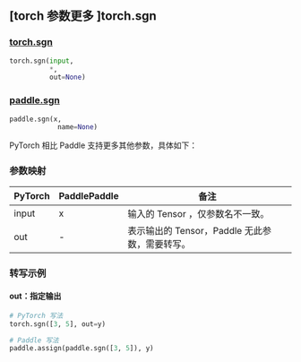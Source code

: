 ## [torch 参数更多 ]torch.sgn
### [torch.sgn](https://pytorch.org/docs/stable/generated/torch.sgn.html?highlight=torch+sgn#torch.sgn)

```python
torch.sgn(input,
          *,
          out=None)
```

### [paddle.sgn](https://www.paddlepaddle.org.cn/documentation/docs/zh/develop/api/paddle/sgn_cn.html)

```python
paddle.sgn(x,
            name=None)
```

PyTorch 相比 Paddle 支持更多其他参数，具体如下：
### 参数映射

| PyTorch       | PaddlePaddle | 备注                                                   |
| ------------- | ------------ | ------------------------------------------------------ |
| input         | x            | 输入的 Tensor ，仅参数名不一致。                                      |
| out           | -            | 表示输出的 Tensor，Paddle 无此参数，需要转写。               |


### 转写示例
#### out：指定输出
```python
# PyTorch 写法
torch.sgn([3, 5], out=y)

# Paddle 写法
paddle.assign(paddle.sgn([3, 5]), y)
```

